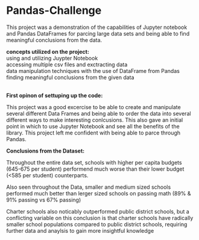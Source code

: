 # Pandas-Challenge
This project was a demonstration of the capabilities of Jupyter notebook and Pandas DataFrames for parcing  large data sets and being able to find meaningful conclusions from the data.

**concepts utilized on the project:** <br />
using and utilizing Juypter Notebook <br />
accessing multiple csv files and exctracting data <br />
data manipulation techniques with the use of DataFrame from Pandas <br />
finding meaningful conclusions from the given data<br />
<br />

  **First opinon of settuping up the code:**
  
  This project was a good excercise to be able to create and manipulate several different Data Frames and being able to order the data into several different ways to make interesting conlcusions. This also gave an initial point in which to use Jupyter Notebook and see all the benefits of the library. This project left me confident with being able to parce through Pandas. 
  
  
  **Conclusions from the Dataset:**

  Throughout the entire data set, schools with higher per capita budgets (645-675 per student) performend much worse than their lower budget (<585 per student) counterparts.

  Also seen throughout the Data, smaller and medium sized schools performed much better than lerger sized schools on passing math (89% & 91% passing vs 67% passing)

  Charter schools also noticably outperformed public district schools, but a conflicting variable on this conclusion is that charter schools have radically smaller school populations compared to public district schools, requiring further data and anaylsis to gain more insightful knowledge
